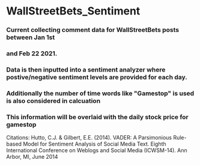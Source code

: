 # WallStreetBets_Sentiment

### Current collecting comment data for WallStreetBets posts between Jan 1st
### and Feb 22 2021.

### Data is then inputted into a sentiment analyzer where postive/negative sentiment levels are provided for each day.

### Additionally the number of time words like "Gamestop" is used is also considered in calcuation

### This information will be overlaid with the daily stock price for gamestop





Citations: Hutto, C.J. & Gilbert, E.E. (2014). VADER: A Parsimonious Rule-based Model for Sentiment Analysis of Social Media Text. Eighth International Conference on Weblogs and Social Media (ICWSM-14). Ann Arbor, MI, June 2014
